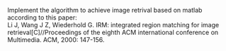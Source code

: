 Implement the algorithm to achieve image retrival based on matlab according to this paper:  
Li J, Wang J Z, Wiederhold G. IRM: integrated region matching for image retrieval[C]//Proceedings of the eighth ACM international conference on Multimedia. ACM, 2000: 147-156.